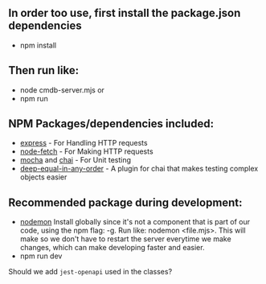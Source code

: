 ## In order too use, first install the package.json dependencies 
- npm install

## Then run like:
- node cmdb-server.mjs
or
- npm run

## NPM Packages/dependencies included:
- [express](https://www.npmjs.com/package/express) - For Handling HTTP requests
- [node-fetch](https://www.npmjs.com/package/node-fetch) - For Making HTTP requests
- [mocha](https://www.npmjs.com/package/mocha) and [chai](https://www.npmjs.com/package/chai) - For Unit testing
- [deep-equal-in-any-order](https://www.npmjs.com/package/deep-equal-in-any-order) - A plugin for chai that makes testing complex objects easier

## Recommended package during development:
- [nodemon](https://www.npmjs.com/package/nodemon/v/1.18.10)
Install globally since it's not a component that is part of our code, using the npm flag: -g. Run like: nodemon <file.mjs>. This will make so we don't have to restart the server everytime we make changes, which can make developing faster and easier.
- npm run dev

Should we add `jest-openapi` used in the classes?
